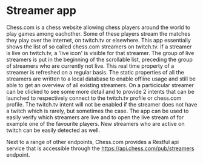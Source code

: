 Streamer app
==================================
Chess.com is a chess website allowing chess players around the world to play games among eachother. Some of these players stream the matches they play over the internet, on 
twitch.tv or elsewhere. This app essentially shows the list of so called chess.com streamers on twitch.tv.  If a streamer is live on twitch.tv, a 'live icon' is visible for that streamer. The group of live streamers is put in the beginning of the scrollable list, preceding the group of streamers who are currently not live. This real time property of a streamer is refreshed on a regular basis. The static properties of all the streamers are written to a local database to enable offline usage and still be able to get an overview of all existing streamers. On a particicular streamer can be clicked to see some more detail and to provide 2 intents that can be launched to respectively connect to the twitch.tv profile or chess.com profile. The twitch.tv intent will not be enabled if the streamer does not have a twitch which is rarely, but sometimes the case. The app can be used to easily verify which streamers are live and to open the live stream of for example one of the favourite players. New streamers who are active on twitch can be easily detected as well.

Next to a range of other endpoints, Chess.com provides a Restful api service that is accessible through the https://api.chess.com/pub/streamers endpoint.



